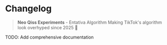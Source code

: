 # Changelog

> **Neo Qiss Experiments** - Entativa Algorithm
> Making TikTok's algorithm look overhyped since 2025 🚀

TODO: Add comprehensive documentation

